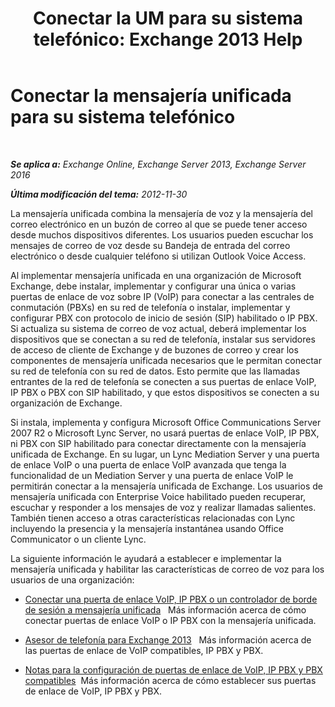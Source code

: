 ﻿---
title: 'Conectar la UM para su sistema telefónico: Exchange 2013 Help'
TOCTitle: Conectar la mensajería unificada para su sistema telefónico
ms:assetid: 92c3e029-f732-4d6d-b147-2b3006d5f088
ms:mtpsurl: https://technet.microsoft.com/es-es/library/JJ673544(v=EXCHG.150)
ms:contentKeyID: 50556861
ms.date: 05/22/2018
mtps_version: v=EXCHG.150
ms.translationtype: MT
---

# Conectar la mensajería unificada para su sistema telefónico

 

_**Se aplica a:** Exchange Online, Exchange Server 2013, Exchange Server 2016_

_**Última modificación del tema:** 2012-11-30_

La mensajería unificada combina la mensajería de voz y la mensajería del correo electrónico en un buzón de correo al que se puede tener acceso desde muchos dispositivos diferentes. Los usuarios pueden escuchar los mensajes de correo de voz desde su Bandeja de entrada del correo electrónico o desde cualquier teléfono si utilizan Outlook Voice Access.

Al implementar mensajería unificada en una organización de Microsoft Exchange, debe instalar, implementar y configurar una única o varias puertas de enlace de voz sobre IP (VoIP) para conectar a las centrales de conmutación (PBXs) en su red de telefonía o instalar, implementar y configurar PBX con protocolo de inicio de sesión (SIP) habilitado o IP PBX. Si actualiza su sistema de correo de voz actual, deberá implementar los dispositivos que se conectan a su red de telefonía, instalar sus servidores de acceso de cliente de Exchange y de buzones de correo y crear los componentes de mensajería unificada necesarios que le permitan conectar su red de telefonía con su red de datos. Esto permite que las llamadas entrantes de la red de telefonía se conecten a sus puertas de enlace VoIP, IP PBX o PBX con SIP habilitado, y que estos dispositivos se conecten a su organización de Exchange.

Si instala, implementa y configura Microsoft Office Communications Server 2007 R2 o Microsoft Lync Server, no usará puertas de enlace VoIP, IP PBX, ni PBX con SIP habilitado para conectar directamente con la mensajería unificada de Exchange. En su lugar, un Lync Mediation Server y una puerta de enlace VoIP o una puerta de enlace VoIP avanzada que tenga la funcionalidad de un Mediation Server y una puerta de enlace VoIP le permitirán conectar a la mensajería unificada de Exchange. Los usuarios de mensajería unificada con Enterprise Voice habilitado pueden recuperar, escuchar y responder a los mensajes de voz y realizar llamadas salientes. También tienen acceso a otras características relacionadas con Lync incluyendo la presencia y la mensajería instantánea usando Office Communicator o un cliente Lync.

La siguiente información le ayudará a establecer e implementar la mensajería unificada y habilitar las características de correo de voz para los usuarios de una organización:

  - [Conectar una puerta de enlace VoIP, IP PBX o un controlador de borde de sesión a mensajería unificada](connect-a-voip-gateway-ip-pbx-or-session-border-controller-to-um-exchange-2013-help.md)   Más información acerca de cómo conectar puertas de enlace VoIP o IP PBX con la mensajería unificada.

  - [Asesor de telefonía para Exchange 2013](telephony-advisor-for-exchange-2013-exchange-2013-help.md)   Más información acerca de las puertas de enlace de VoIP compatibles, IP PBX y PBX.

  - [Notas para la configuración de puertas de enlace de VoIP, IP PBX y PBX compatibles](configuration-notes-for-supported-voip-gateways-ip-pbxs-and-pbxs-exchange-2013-help.md)  Más información acerca de cómo establecer sus puertas de enlace de VoIP, IP PBX y PBX.

